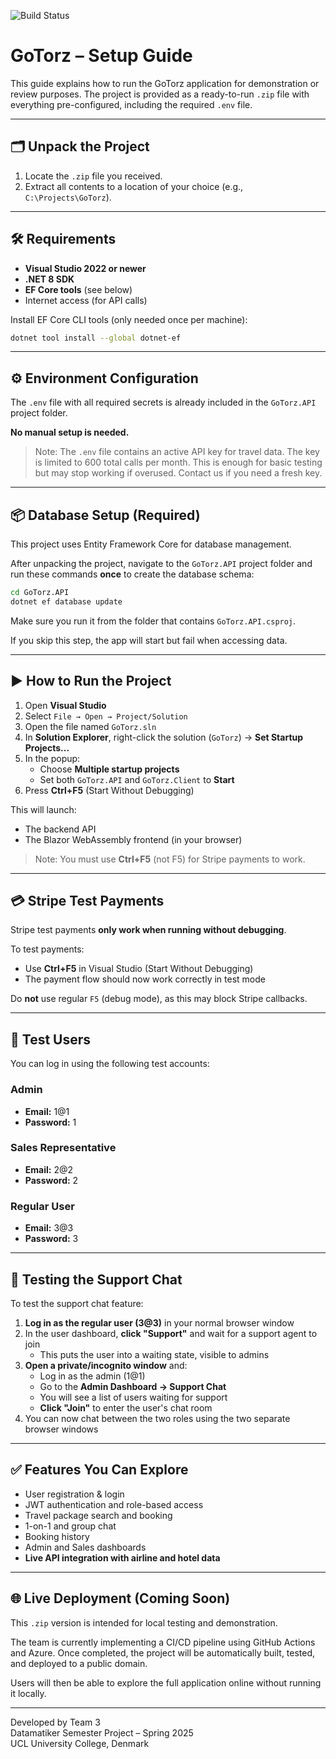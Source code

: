 ![Build Status](https://github.com/dondomingoo/GoTorz/actions/workflows/build-and-test.yml/badge.svg)


# GoTorz – Setup Guide

This guide explains how to run the GoTorz application for demonstration or review purposes. The project is provided as a ready-to-run `.zip` file with everything pre-configured, including the required `.env` file.

---

## 🗂 Unpack the Project

1. Locate the `.zip` file you received.
2. Extract all contents to a location of your choice (e.g., `C:\Projects\GoTorz`).

---

## 🛠 Requirements

- **Visual Studio 2022 or newer**
- **.NET 8 SDK**
- **EF Core tools** (see below)
- Internet access (for API calls)

Install EF Core CLI tools (only needed once per machine):

```bash
dotnet tool install --global dotnet-ef
```

---

## ⚙️ Environment Configuration

The `.env` file with all required secrets is already included in the `GoTorz.API` project folder.

**No manual setup is needed.**

> Note: The `.env` file contains an active API key for travel data.
> The key is limited to 600 total calls per month. This is enough for basic testing but may stop working if overused.
> Contact us if you need a fresh key.


---

## 📦 Database Setup (Required)

This project uses Entity Framework Core for database management.

After unpacking the project, navigate to the `GoTorz.API` project folder and 
run these commands **once** to create the database schema:

```bash
cd GoTorz.API
dotnet ef database update
```

Make sure you run it from the folder that contains `GoTorz.API.csproj`.

If you skip this step, the app will start but fail when accessing data.

---

## ▶️ How to Run the Project

1. Open **Visual Studio**
2. Select `File → Open → Project/Solution`
3. Open the file named `GoTorz.sln`
4. In **Solution Explorer**, right-click the solution (`GoTorz`) → **Set Startup Projects...**
5. In the popup:
   - Choose **Multiple startup projects**
   - Set both `GoTorz.API` and `GoTorz.Client` to **Start**
6. Press **Ctrl+F5** (Start Without Debugging)

This will launch:
- The backend API
- The Blazor WebAssembly frontend (in your browser)

> Note: You must use **Ctrl+F5** (not F5) for Stripe payments to work.

---

## 💳 Stripe Test Payments

Stripe test payments **only work when running without debugging**.

To test payments:
- Use **Ctrl+F5** in Visual Studio (Start Without Debugging)
- The payment flow should now work correctly in test mode

Do **not** use regular `F5` (debug mode), as this may block Stripe callbacks.

---

## 👤 Test Users

You can log in using the following test accounts:

### Admin
- **Email:** 1@1
- **Password:** 1

### Sales Representative
- **Email:** 2@2
- **Password:** 2

### Regular User
- **Email:** 3@3
- **Password:** 3

---

## 💬 Testing the Support Chat

To test the support chat feature:

1. **Log in as the regular user (3@3)** in your normal browser window  
2. In the user dashboard, **click "Support"** and wait for a support agent to join  
   - This puts the user into a waiting state, visible to admins
3. **Open a private/incognito window** and:
   - Log in as the admin (1@1)
   - Go to the **Admin Dashboard → Support Chat**
   - You will see a list of users waiting for support
   - **Click "Join"** to enter the user's chat room
4. You can now chat between the two roles using the two separate browser windows

---

## ✅ Features You Can Explore

- User registration & login
- JWT authentication and role-based access
- Travel package search and booking
- 1-on-1 and group chat
- Booking history
- Admin and Sales dashboards
- **Live API integration with airline and hotel data**

---

## 🌐 Live Deployment (Coming Soon)

This `.zip` version is intended for local testing and demonstration.

The team is currently implementing a CI/CD pipeline using GitHub Actions and Azure. Once completed, the project will be automatically built, tested, and deployed to a public domain.

Users will then be able to explore the full application online without running it locally.

---

Developed by Team 3  
Datamatiker Semester Project – Spring 2025  
UCL University College, Denmark



